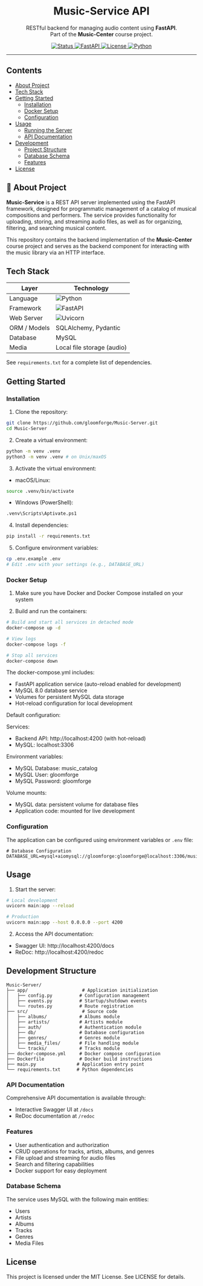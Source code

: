 <div align="center">

# Music-Service API

<p>
  RESTful backend for managing audio content using <strong>FastAPI</strong>.<br>
  Part of the <strong>Music-Center</strong> course project.
</p>

<p>
  <a href="#about-project">
    <img src="https://img.shields.io/badge/status-active-brightgreen.svg" alt="Status">
  </a>
  <a href="#tech-stack">
    <img src="https://img.shields.io/badge/FastAPI-0.110+-green.svg" alt="FastAPI">
  </a>
  <a href="#license">
    <img src="https://img.shields.io/badge/license-MIT-blue.svg" alt="License">
  </a>
  <a href="#installation">
    <img src="https://img.shields.io/badge/python-3.11+-blue.svg" alt="Python">
  </a>
</p>

---

</div>

## Contents

- [About Project](#about-project)
- [Tech Stack](#tech-stack)
- [Getting Started](#getting-started)
  - [Installation](#installation)
  - [Docker Setup](#docker-setup)
  - [Configuration](#configuration)
- [Usage](#usage)
  - [Running the Server](#usage)
  - [API Documentation](#api-documentation)
- [Development](#development)
  - [Project Structure](#project-structure)
  - [Database Schema](#database-schema)
  - [Features](#features)
- [License](#license)

## 📖 About Project

**Music-Service** is a REST API server implemented using the FastAPI framework, designed for programmatic management of a catalog of musical compositions and performers. The service provides functionality for uploading, storing, and streaming audio files, as well as for organizing, filtering, and searching musical content.

This repository contains the backend implementation of the **Music-Center** course project and serves as the backend component for interacting with the music library via an HTTP interface.

## Tech Stack

| Layer        | Technology                                                                           |
| ------------ | ------------------------------------------------------------------------------------ |
| Language     | ![Python](https://img.shields.io/badge/Python-3.11-blue?logo=python&logoColor=white) |
| Framework    | ![FastAPI](https://img.shields.io/badge/FastAPI-%3E=0.110-green?logo=fastapi)        |
| Web Server   | ![Uvicorn](https://img.shields.io/badge/Uvicorn-ASGI-blueviolet)                     |
| ORM / Models | SQLAlchemy, Pydantic                                                                 |
| Database     | MySQL                                                                                |
| Media        | Local file storage (audio)                                                           |

See `requirements.txt` for a complete list of dependencies.

## Getting Started

### Installation

1. Clone the repository:

```bash
git clone https://github.com/gloomforge/Music-Server.git
cd Music-Server
```

2. Create a virtual environment:

```bash
python -m venv .venv
python3 -m venv .venv # on Unix/maxOS
```

3. Activate the virtual environment:

- macOS/Linux:

```bash
source .venv/bin/activate
```

- Windows (PowerShell):

```bash
.venv\Scripts\Aptivate.ps1
```

4. Install dependencies:

```bash
pip install -r requirements.txt
```

5. Configure environment variables:

```bash
cp .env.example .env
# Edit .env with your settings (e.g., DATABASE_URL)
```

### Docker Setup

1. Make sure you have Docker and Docker Compose installed on your system

2. Build and run the containers:

```bash
# Build and start all services in detached mode
docker-compose up -d

# View logs
docker-compose logs -f

# Stop all services
docker-compose down
```

The docker-compose.yml includes:

- FastAPI application service (auto-reload enabled for development)
- MySQL 8.0 database service
- Volumes for persistent MySQL data storage
- Hot-reload configuration for local development

Default configuration:

Services:

- Backend API: http://localhost:4200 (with hot-reload)
- MySQL: localhost:3306

Environment variables:

- MySQL Database: music_catalog
- MySQL User: gloomforge
- MySQL Password: gloomforge

Volume mounts:

- MySQL data: persistent volume for database files
- Application code: mounted for live development

### Configuration

The application can be configured using environment variables or `.env` file:

```env
# Database Configuration
DATABASE_URL=mysql+aiomysql://gloomforge:gloomforge@localhost:3306/music_catalog
```

## Usage

1. Start the server:

```bash
# Local development
uvicorn main:app --reload

# Production
uvicorn main:app --host 0.0.0.0 --port 4200
```

2. Access the API documentation:

- Swagger UI: http://localhost:4200/docs
- ReDoc: http://localhost:4200/redoc

## Development Structure

```
Music-Server/
├── app/                    # Application initialization
│   ├── config.py          # Configuration management
│   ├── events.py          # Startup/shutdown events
│   └── routes.py          # Route registration
├── src/                    # Source code
│   ├── albums/            # Albums module
│   ├── artists/           # Artists module
│   ├── auth/              # Authentication module
│   ├── db/                # Database configuration
│   ├── genres/            # Genres module
│   ├── media_files/       # File handling module
│   └── tracks/            # Tracks module
├── docker-compose.yml     # Docker compose configuration
├── Dockerfile             # Docker build instructions
├── main.py               # Application entry point
└── requirements.txt      # Python dependencies
```

### API Documentation

Comprehensive API documentation is available through:

- Interactive Swagger UI at `/docs`
- ReDoc documentation at `/redoc`

### Features

- User authentication and authorization
- CRUD operations for tracks, artists, albums, and genres
- File upload and streaming for audio files
- Search and filtering capabilities
- Docker support for easy deployment

### Database Schema

The service uses MySQL with the following main entities:

- Users
- Artists
- Albums
- Tracks
- Genres
- Media Files

## License

This project is licensed under the MIT License. See LICENSE for details.

